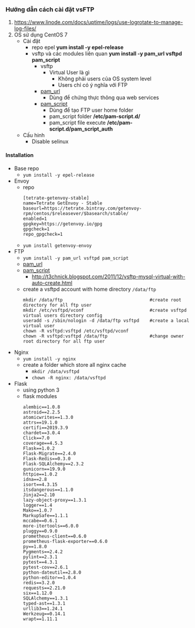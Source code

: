 ### Hướng dẫn cách cài đặt vsFTP

1.  https://www.linode.com/docs/uptime/logs/use-logrotate-to-manage-log-files/
2.  OS sử dụng CentOS 7
    *   Cài đặt
        *   repo epel **yum install -y epel-release**
        *   vsftp và các modules liên quan **yum install -y pam\_url vsftpd pam\_script**
            *   vsftp
                *   Virtual User là gì
                    *   Không phải users của OS system level
                    *   Users chỉ có ý nghĩa với FTP
            *   [pam\_url](https://github.com/mricon/pam_url)
                *   Dùng để chứng thực thông qua web services
            *   [pam\_script](https://github.com/jeroennijhof/pam_script)
                *   Dùng để tạo FTP user home folder
                *   pam\_script folder **/etc/pam-script.d/**
                *   pam\_script file execute **/etc/pam-script.d/pam\_script\_auth**
    *   Cấu hinh
        *   Disable selinux
#### Installation
-	Base repo
	-	`yum install -y epel-release`
-	Envoy
	- 	repo
		```
		[tetrate-getenvoy-stable]
		name=Tetrate GetEnvoy - Stable
		baseurl=https://tetrate.bintray.com/getenvoy-rpm/centos/$releasever/$basearch/stable/
		enabled=1
		gpgkey=https://getenvoy.io/gpg
		gpgcheck=1
		repo_gpgcheck=1
		```
	-	`yum install getenvoy-envoy`
-	FTP
	-	`yum install -y pam_url vsftpd pam_script`
	-	[pam_url](https://github.com/mricon/pam_url)
	-	[pam_script](https://dl.fedoraproject.org/pub/epel/7/x86_64/Packages/p/pam_script-1.1.8-1.el7.x86_64.rpm)
		-	http://t3chnick.blogspot.com/2011/12/vsftp-mysql-virtual-with-auto-create.html
	-	create a vsftpd account with home directory `/data/ftp`
	    ```
		mkdir /data/ftp									#create root directory for all ftp user
		mkdir /etc/vsftpd/vconf							#create vsftpd virtual users directory config
	    useradd -s /sbin/nologin -d /data/ftp vsftpd	#create a local virtual user
		chown -R vsftpd:vsftpd /etc/vsftpd/vconf
		chown -R vsftpd:vsftpd /data/ftp				#change owner root directory for all ftp user
	    ```
-	Nginx
	-	`yum install -y nginx`
	-	create a folder which store all nginx cache
		-	`mkdir /data/vsftpd`
		-	`chown -R nginx: /data/vsftpd`
-	Flask
	-	using python 3
	-	flask modules
		```
		alembic==1.0.8
		astroid==2.2.5
		atomicwrites==1.3.0
		attrs==19.1.0
		certifi==2019.3.9
		chardet==3.0.4
		Click==7.0
		coverage==4.5.3
		Flask==1.0.2
		Flask-Migrate==2.4.0
		Flask-Redis==0.3.0
		Flask-SQLAlchemy==2.3.2
		gunicorn==19.9.0
		httpie==1.0.2
		idna==2.8
		isort==4.3.15
		itsdangerous==1.1.0
		Jinja2==2.10
		lazy-object-proxy==1.3.1
		logger==1.4
		Mako==1.0.7
		MarkupSafe==1.1.1
		mccabe==0.6.1
		more-itertools==6.0.0
		pluggy==0.9.0
		prometheus-client==0.6.0
		prometheus-flask-exporter==0.6.0
		py==1.8.0
		Pygments==2.4.2
		pylint==2.3.1
		pytest==4.3.1
		pytest-cov==2.6.1
		python-dateutil==2.8.0
		python-editor==1.0.4
		redis==3.2.0
		requests==2.21.0
		six==1.12.0
		SQLAlchemy==1.3.1
		typed-ast==1.3.1
		urllib3==1.24.1
		Werkzeug==0.14.1
		wrapt==1.11.1
		```
